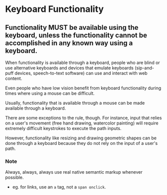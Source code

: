 # Keyboard Functionality

## Functionality MUST be available using the keyboard, unless the functionality cannot be accomplished in any known way using a keyboard.

When functionality is available through a keyboard, people who are blind or use alternative keyboards and devices that emulate keyboards (sip-and-puff devices, speech-to-text software) can use and interact with web content. 

Even people who have low vision benefit from keyboard functionality during times where using a mouse can be difficult.

Usually, functionality that is available through a mouse can be made available through a keyboard.

There are some exceptions to the rule, though. For instance, input that relies on a user's movement (free hand drawing, watercolor painting) will require extremely difficult keystrokes to execute the path inputs.

However, functionality like resizing and drawing geometric shapes can be done through a keyboard because they do not rely on the input of a user's path.

### Note

Always, always, always use real native semantic markup whenever possible.

- eg. for links, use an `a` tag, not a `span onclick`.
